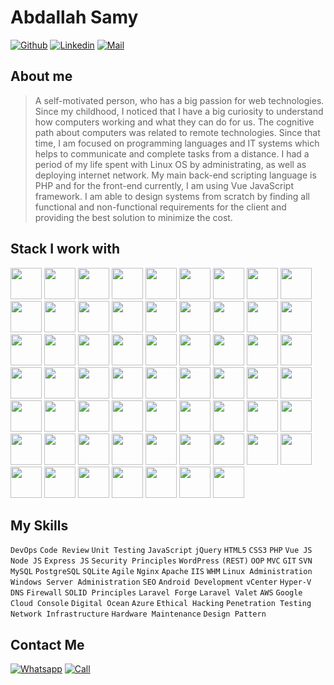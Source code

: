# Abdallah Samy

[![Github](https://img.shields.io/github/followers/abdallhsamy?label=Follow&style=social)](https://github.com/abdallhsamy)
[![Linkedin](https://img.shields.io/badge/-Abdallah%20Samy-blue?style=flat-square&logo=linkedin&logoColor=white&link=https://www.linkedin.com/in/abdallah-samy/)](https://www.linkedin.com/in/abdallah-samy/)
[![Mail](https://img.shields.io/badge/-dev@abdallahsamy.com-gray?style=flat-square&logo=gmail&logoColor=red&link=)](mailto:dev@abdallahsamy.com)



## About me 

> A self-motivated person, who has a big passion for web technologies. Since my childhood, I noticed that I have a big curiosity to understand how computers working and what they can do for us.
The cognitive path about computers was related to remote technologies. Since that time,  I am focused on programming languages and IT systems which helps to communicate and complete tasks from a distance.
I had a period of my life spent with Linux OS by administrating, as well as deploying internet network. 
My main back-end scripting language is PHP and for the front-end currently, I am using Vue JavaScript framework.
I am able to design systems from scratch by finding all functional and non-functional requirements for the client and providing the best solution to minimize the cost.


## Stack I work with



<code><img height="50" src="https://www.vectorlogo.zone/logos/laravel/laravel-ar21.svg"></code>
<code><img height="50" src="https://www.vectorlogo.zone/logos/mailgun/mailgun-ar21.svg"></code>
<code><img height="50" src="https://www.vectorlogo.zone/logos/nodejs/nodejs-ar21.svg"></code>
<code><img height="50" src="https://www.vectorlogo.zone/logos/npmjs/npmjs-ar21.svg"></code>
<code><img height="50" src="https://www.vectorlogo.zone/logos/php/php-icon.svg"></code>
<code><img height="50" src="https://www.vectorlogo.zone/logos/mongodb/mongodb-ar21.svg"></code>
<code><img height="50" src="https://www.vectorlogo.zone/logos/phpmyadmin/phpmyadmin-ar21.svg"></code>
<code><img height="50" src="https://www.vectorlogo.zone/logos/postgresql/postgresql-ar21.svg"></code>
<code><img height="50" src="https://www.vectorlogo.zone/logos/sqlite/sqlite-ar21.svg"></code>
<code><img height="50" src="https://www.vectorlogo.zone/logos/mysql/mysql-horizontal.svg"></code>
<code><img height="50" src="https://www.vectorlogo.zone/logos/redis/redis-ar21.svg"></code>
<code><img height="50" src="https://www.vectorlogo.zone/logos/python/python-ar21.svg"></code>
<code><img height="50" src="https://www.vectorlogo.zone/logos/java/java-ar21.svg"></code>
<code><img height="50" src="https://www.vectorlogo.zone/logos/centos/centos-ar21.svg"></code>
<code><img height="50" src="https://www.vectorlogo.zone/logos/linux/linux-ar21.svg"></code>
<code><img height="50" src="https://www.vectorlogo.zone/logos/ubuntu/ubuntu-ar21.svg"></code>
<code><img height="50" src="https://www.vectorlogo.zone/logos/debian/debian-ar21.svg"></code>
<code><img height="50" src="https://www.vectorlogo.zone/logos/redhat/redhat-ar21.svg"></code>
<code><img height="50" src="https://www.vectorlogo.zone/logos/linux/linux-ar21.svg"></code>
<code><img height="50" src="https://www.vectorlogo.zone/logos/suse/suse-ar21.svg"></code>
<code><img height="50" src="https://www.vectorlogo.zone/logos/virtualbox/virtualbox-ar21.svg"></code>
<code><img height="50" src="https://www.vectorlogo.zone/logos/heroku/heroku-ar21.svg"></code>
<code><img height="50" src="https://www.vectorlogo.zone/logos/letsencrypt/letsencrypt-ar21.svg"></code>
<code><img height="50" src="https://www.vectorlogo.zone/logos/elastic/elastic-ar21.svg"></code>
<code><img height="50" src="https://www.vectorlogo.zone/logos/github/github-ar21.svg"></code>
<code><img height="50" src="https://www.vectorlogo.zone/logos/bitbucket/bitbucket-ar21.svg"></code>
<code><img height="50" src="https://www.vectorlogo.zone/logos/getpostman/getpostman-ar21.svg"></code>
<code><img height="50" src="https://www.vectorlogo.zone/logos/git-scm/git-scm-ar21.svg"></code>
<code><img height="50" src="https://www.vectorlogo.zone/logos/nginx/nginx-ar21.svg"></code>
<code><img height="50" src="https://www.vectorlogo.zone/logos/apache/apache-official.svg"></code>
<code><img height="50" src="https://www.vectorlogo.zone/logos/gnu_bash/gnu_bash-ar21.svg"></code>
<code><img height="50" src="https://www.vectorlogo.zone/logos/atlassian_jira/atlassian_jira-ar21.svg"></code>
<code><img height="50" src="https://www.vectorlogo.zone/logos/google_adsense/google_adsense-icon.svg"></code>
<code><img height="50" src="https://www.vectorlogo.zone/logos/docker/docker-official.svg"></code>
<code><img height="50" src="https://www.vectorlogo.zone/logos/microsoft_azure/microsoft_azure-ar21.svg"></code>
<code><img height="50" src="https://www.vectorlogo.zone/logos/google_cloud/google_cloud-ar21.svg"></code>
<code><img height="50" src="https://cdn.freebiesupply.com/logos/thumbs/2x/digitalocean-logo.png"></code>
<code><img height="50" src="https://cdn.worldvectorlogo.com/logos/digitalocean.svg"></code>
<code><img height="50" src="https://www.vectorlogo.zone/logos/bitnami/bitnami-ar21.svg"></code>
<code><img height="50" src="https://www.vectorlogo.zone/logos/github/github-ar21.svg"></code>
<code><img height="50" src="https://www.vectorlogo.zone/logos/git-scm/git-scm-ar21.svg"></code>
<code><img height="50" src="https://www.vectorlogo.zone/logos/algolia/algolia-ar21.svg"></code>
<code><img height="50" src="https://www.vectorlogo.zone/logos/angular/angular-ar21.svg"></code>
<code><img height="50" src="https://p.kindpng.com/picc/s/452-4529223_vue-js-logo-png-transparent-png.png"></code>
<code><img height="50" src="https://www.vectorlogo.zone/logos/arduino/arduino-official.svg"></code>
<code><img height="50" src="https://www.vectorlogo.zone/logos/elastic/elastic-ar21.svg"></code>
<code><img height="50" src="https://www.vectorlogo.zone/logos/google_analytics/google_analytics-official.svg"></code>
<code><img height="50" src="https://www.vectorlogo.zone/logos/w3_html5/w3_html5-ar21.svg"></code>
<code><img height="50" src="https://www.vectorlogo.zone/logos/opensource/opensource-ar21.svg"></code>
<code><img height="50" src="https://www.vectorlogo.zone/logos/python/python-official.svg"></code>
<code><img height="50" src="https://www.vectorlogo.zone/logos/rss/rss-icon.svg"></code>
<code><img height="50" src="https://www.vectorlogo.zone/logos/slack/slack-icon.svg"></code>
<code><img height="50" src="https://www.vectorlogo.zone/logos/trello/trello-official.svg"></code>
<code><img height="50" src="https://www.vectorlogo.zone/logos/torproject/torproject-icon.svg"></code>
<code><img height="50" src="https://www.vectorlogo.zone/logos/wordpress/wordpress-icon.svg"></code>
<code><img height="50" src="https://www.vectorlogo.zone/logos/wireshark/wireshark-ar21.svg"></code>
<code><img height="50" src="https://www.vectorlogo.zone/logos/sass-lang/sass-lang-ar21.svg"></code>
<code><img height="50" src="https://www.vectorlogo.zone/logos/w3c/w3c-ar21.svg"></code>
<code><img height="50" src="https://www.vectorlogo.zone/logos/netlifyapp_watercss/netlifyapp_watercss-official.svg"></code>
<code><img height="50" src="https://www.vectorlogo.zone/logos/getbootstrap/getbootstrap-ar21.svg"></code>
<code><img height="50" src="https://www.vectorlogo.zone/logos/font-awesome/font-awesome-ar21.svg"></code>

## My Skills

`DevOps`
`Code Review`
`Unit Testing`
`JavaScript`
`jQuery`
`HTML5`
`CSS3`
`PHP`
`Vue JS`
`Node JS`
`Express JS`
`Security Principles`
`WordPress`
`(REST)`
`OOP`
`MVC`
`GIT`
`SVN`
`MySQL`
`PostgreSQL`
`SQLite`
`Agile`
`Nginx`
`Apache`
`IIS`
`WHM`
`Linux Administration`
`Windows Server Administration`
`SEO`
`Android Development`
`vCenter`
`Hyper-V`
`DNS`
`Firewall`
`SOLID Principles`
`Laravel Forge`
`Laravel Valet`
`AWS`
`Google Cloud Console`
`Digital Ocean`
`Azure`
`Ethical Hacking`
`Penetration Testing`
`Network Infrastructure`
`Hardware Maintenance`
`Design Pattern`


## Contact Me
[![Whatsapp](https://img.shields.io/badge/-Abdallah%20Samy-green?style=flat-square&logo=whatsapp&logoColor=white&link=https://wa.me/201115992468)](https://wa.me/201115992468) [![Call](https://img.shields.io/badge/-Click%20To%20Call-blue?style=flat-square&logo=mobile&logoColor=white&link=tel://+201115992468)](tel://+201115992468)